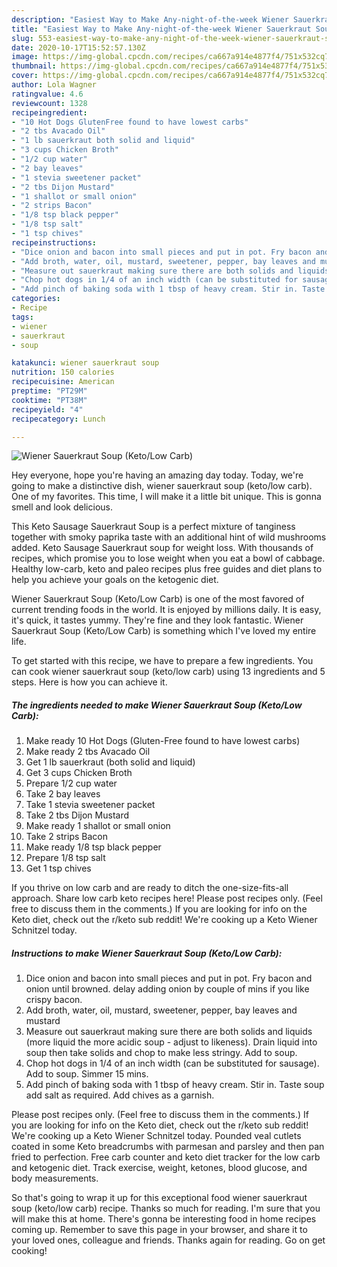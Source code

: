 ```yaml
---
description: "Easiest Way to Make Any-night-of-the-week Wiener Sauerkraut Soup (Keto/Low Carb)"
title: "Easiest Way to Make Any-night-of-the-week Wiener Sauerkraut Soup (Keto/Low Carb)"
slug: 553-easiest-way-to-make-any-night-of-the-week-wiener-sauerkraut-soup-keto-low-carb
date: 2020-10-17T15:52:57.130Z
image: https://img-global.cpcdn.com/recipes/ca667a914e4877f4/751x532cq70/wiener-sauerkraut-soup-ketolow-carb-recipe-main-photo.jpg
thumbnail: https://img-global.cpcdn.com/recipes/ca667a914e4877f4/751x532cq70/wiener-sauerkraut-soup-ketolow-carb-recipe-main-photo.jpg
cover: https://img-global.cpcdn.com/recipes/ca667a914e4877f4/751x532cq70/wiener-sauerkraut-soup-ketolow-carb-recipe-main-photo.jpg
author: Lola Wagner
ratingvalue: 4.6
reviewcount: 1328
recipeingredient:
- "10 Hot Dogs GlutenFree found to have lowest carbs"
- "2 tbs Avacado Oil"
- "1 lb sauerkraut both solid and liquid"
- "3 cups Chicken Broth"
- "1/2 cup water"
- "2 bay leaves"
- "1 stevia sweetener packet"
- "2 tbs Dijon Mustard"
- "1 shallot or small onion"
- "2 strips Bacon"
- "1/8 tsp black pepper"
- "1/8 tsp salt"
- "1 tsp chives"
recipeinstructions:
- "Dice onion and bacon into small pieces and put in pot. Fry bacon and onion until browned. delay adding onion by couple of mins if you like crispy bacon."
- "Add broth, water, oil, mustard, sweetener, pepper, bay leaves and mustard"
- "Measure out sauerkraut making sure there are both solids and liquids (more liquid the more acidic soup - adjust to likeness). Drain liquid into soup then take solids and chop to make less stringy. Add to soup."
- "Chop hot dogs in 1/4 of an inch width (can be substituted for sausage). Add to soup. Simmer 15 mins."
- "Add pinch of baking soda with 1 tbsp of heavy cream. Stir in. Taste soup add salt as required. Add chives as a garnish."
categories:
- Recipe
tags:
- wiener
- sauerkraut
- soup

katakunci: wiener sauerkraut soup 
nutrition: 150 calories
recipecuisine: American
preptime: "PT29M"
cooktime: "PT38M"
recipeyield: "4"
recipecategory: Lunch

---
```



![Wiener Sauerkraut Soup (Keto/Low Carb)](https://img-global.cpcdn.com/recipes/ca667a914e4877f4/751x532cq70/wiener-sauerkraut-soup-ketolow-carb-recipe-main-photo.jpg)

Hey everyone, hope you're having an amazing day today. Today, we're going to make a distinctive dish, wiener sauerkraut soup (keto/low carb). One of my favorites. This time, I will make it a little bit unique. This is gonna smell and look delicious.

This Keto Sausage Sauerkraut Soup is a perfect mixture of tanginess together with smoky paprika taste with an additional hint of wild mushrooms added. Keto Sausage Sauerkraut soup for weight loss. With thousands of recipes, which promise you to lose weight when you eat a bowl of cabbage. Healthy low-carb, keto and paleo recipes plus free guides and diet plans to help you achieve your goals on the ketogenic diet.

Wiener Sauerkraut Soup (Keto/Low Carb) is one of the most favored of current trending foods in the world. It is enjoyed by millions daily. It is easy, it's quick, it tastes yummy. They're fine and they look fantastic. Wiener Sauerkraut Soup (Keto/Low Carb) is something which I've loved my entire life.


To get started with this recipe, we have to prepare a few ingredients. You can cook wiener sauerkraut soup (keto/low carb) using 13 ingredients and 5 steps. Here is how you can achieve it.

<!--inarticleads1-->

##### The ingredients needed to make Wiener Sauerkraut Soup (Keto/Low Carb):

1. Make ready 10 Hot Dogs (Gluten-Free found to have lowest carbs)
1. Make ready 2 tbs Avacado Oil
1. Get 1 lb sauerkraut (both solid and liquid)
1. Get 3 cups Chicken Broth
1. Prepare 1/2 cup water
1. Take 2 bay leaves
1. Take 1 stevia sweetener packet
1. Take 2 tbs Dijon Mustard
1. Make ready 1 shallot or small onion
1. Take 2 strips Bacon
1. Make ready 1/8 tsp black pepper
1. Prepare 1/8 tsp salt
1. Get 1 tsp chives


If you thrive on low carb and are ready to ditch the one-size-fits-all approach. Share low carb keto recipes here! Please post recipes only. (Feel free to discuss them in the comments.) If you are looking for info on the Keto diet, check out the r/keto sub reddit! We&#39;re cooking up a Keto Wiener Schnitzel today. 

<!--inarticleads2-->

##### Instructions to make Wiener Sauerkraut Soup (Keto/Low Carb):

1. Dice onion and bacon into small pieces and put in pot. Fry bacon and onion until browned. delay adding onion by couple of mins if you like crispy bacon.
1. Add broth, water, oil, mustard, sweetener, pepper, bay leaves and mustard
1. Measure out sauerkraut making sure there are both solids and liquids (more liquid the more acidic soup - adjust to likeness). Drain liquid into soup then take solids and chop to make less stringy. Add to soup.
1. Chop hot dogs in 1/4 of an inch width (can be substituted for sausage). Add to soup. Simmer 15 mins.
1. Add pinch of baking soda with 1 tbsp of heavy cream. Stir in. Taste soup add salt as required. Add chives as a garnish.


Please post recipes only. (Feel free to discuss them in the comments.) If you are looking for info on the Keto diet, check out the r/keto sub reddit! We&#39;re cooking up a Keto Wiener Schnitzel today. Pounded veal cutlets coated in some Keto breadcrumbs with parmesan and parsley and then pan fried to perfection. Free carb counter and keto diet tracker for the low carb and ketogenic diet. Track exercise, weight, ketones, blood glucose, and body measurements. 

So that's going to wrap it up for this exceptional food wiener sauerkraut soup (keto/low carb) recipe. Thanks so much for reading. I'm sure that you will make this at home. There's gonna be interesting food in home recipes coming up. Remember to save this page in your browser, and share it to your loved ones, colleague and friends. Thanks again for reading. Go on get cooking!
